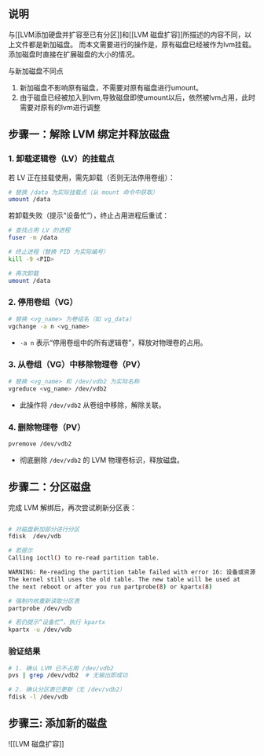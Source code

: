 
## 说明
与[[LVM添加硬盘并扩容至已有分区]]和[[LVM 磁盘扩容]]所描述的内容不同，以上文件都是新加磁盘。
而本文需要进行的操作是，原有磁盘已经被作为lvm挂载。添加磁盘时直接在扩展磁盘的大小的情况。

与新加磁盘不同点
1. 新加磁盘不影响原有磁盘，不需要对原有磁盘进行umount。
2. 由于磁盘已经被加入到lvm,导致磁盘即使umount以后，依然被lvm占用，此时需要对原有的lvm进行调整

## 步骤一：解除 LVM 绑定并释放磁盘
### 1. 卸载逻辑卷（LV）的挂载点
若 LV 正在挂载使用，需先卸载（否则无法停用卷组）：
```bash
# 替换 /data 为实际挂载点（从 mount 命令中获取）
umount /data
```

若卸载失败（提示“设备忙”），终止占用进程后重试：
```bash
# 查找占用 LV 的进程
fuser -m /data

# 终止进程（替换 PID 为实际编号）
kill -9 <PID>

# 再次卸载
umount /data
```


### 2. 停用卷组（VG）
```bash
# 替换 <vg_name> 为卷组名（如 vg_data）
vgchange -a n <vg_name>
```
- `-a n` 表示“停用卷组中的所有逻辑卷”，释放对物理卷的占用。


### 3. 从卷组（VG）中移除物理卷（PV）
```bash
# 替换 <vg_name> 和 /dev/vdb2 为实际名称
vgreduce <vg_name> /dev/vdb2
```
- 此操作将 `/dev/vdb2` 从卷组中移除，解除关联。


### 4. 删除物理卷（PV）
```bash
pvremove /dev/vdb2
```
- 彻底删除 `/dev/vdb2` 的 LVM 物理卷标识，释放磁盘。


## 步骤二：分区磁盘 
完成 LVM 解绑后，再次尝试刷新分区表：
```bash

# 对磁盘新加部分进行分区
fdisk  /dev/vdb

# 若提示
Calling ioctl() to re-read partition table.

WARNING: Re-reading the partition table failed with error 16: 设备或资源忙.
The kernel still uses the old table. The new table will be used at
the next reboot or after you run partprobe(8) or kpartx(8)

# 强制内核重新读取分区表
partprobe /dev/vdb

# 若仍提示“设备忙”，执行 kpartx
kpartx -u /dev/vdb
```


### 验证结果
```bash
# 1. 确认 LVM 已不占用 /dev/vdb2
pvs | grep /dev/vdb2  # 无输出即成功

# 2. 确认分区表已更新（无 /dev/vdb2）
fdisk -l /dev/vdb
```

## 步骤三: 添加新的磁盘
![[LVM 磁盘扩容]]